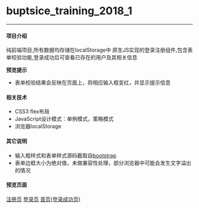 # buptsice_training_2018_1
---
#### 项目介绍 ####
纯前端项目,所有数据均存储在localStorage中
原生JS实现的登录注册组件,包含表单校验功能,登录成功后可查看已存在的用户及其相关信息

**预览提示**
- 表单校验结果会反映在页面上，将相应输入框变红，并显示提示信息

#### 相关技术  ####

- CSS3 flex布局
- JavaScript设计模式：单例模式，策略模式
- 浏览器localStorage

#### 其它说明  ####

- 输入框样式和表单样式源码截取自[bootstrap](https://getbootstrap.com/)
- 表单边框大小为绝对值，未做兼容性处理，部分浏览器中可能会发生文字溢出的情况

#### 预览页面 ####
[注册页](https://user65536.github.io/userManager/register/register.html)
[登录页](https://user65536.github.io/userManager/login/login.html)
[首页(登录成功页)](https://user65536.github.io/userManager/)